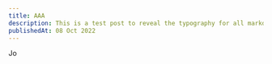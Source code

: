 ```yaml
---
title: AAA
description: This is a test post to reveal the typography for all markdown components
publishedAt: 08 Oct 2022
---
```


Jo

